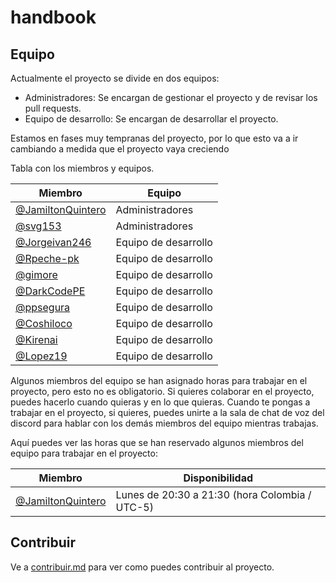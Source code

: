 # handbook

## Equipo

Actualmente el proyecto se divide en dos equipos:

- Administradores: Se encargan de gestionar el proyecto y de revisar los pull requests.
- Equipo de desarrollo: Se encargan de desarrollar el proyecto.

Estamos en fases muy tempranas del proyecto, por lo que esto va a ir cambiando a medida que el proyecto vaya creciendo

Tabla con los miembros y equipos.

| Miembro | Equipo |
| ------- | ------ |
| [@JamiltonQuintero] | Administradores |
| [@svg153] | Administradores |
| [@Jorgeivan246] | Equipo de desarrollo |
| [@Rpeche-pk] | Equipo de desarrollo |
| [@gimore] | Equipo de desarrollo |
| [@DarkCodePE] | Equipo de desarrollo |
| [@ppsegura] | Equipo de desarrollo |
| [@Coshiloco] | Equipo de desarrollo |
| [@Kirenai] | Equipo de desarrollo |
| [@Lopez19] | Equipo de desarrollo |

Algunos miembros del equipo se han asignado horas para trabajar en el proyecto, pero esto no es obligatorio. Si quieres colaborar en el proyecto, puedes hacerlo cuando quieras y en lo que quieras. Cuando te pongas a trabajar en el proyecto, si quieres, puedes unirte a la sala de chat de voz del discord para hablar con los demás miembros del equipo mientras trabajas.

Aquí puedes ver las horas que se han reservado algunos miembros del equipo para trabajar en el proyecto:

| Miembro | Disponibilidad |
| ------- | ----- |
| [@JamiltonQuintero] | Lunes de 20:30 a 21:30 (hora Colombia / UTC-5) |

<!-- Links -->
[@JamiltonQuintero]: <https://github.com/JamiltonQuintero>
[@svg153]: <https://github.com/svg153>
[@Jorgeivan246]: <https://github.com/Jorgeivan246>
[@Rpeche-pk]: <https://github.com/Rpeche-pk>
[@gimore]: <https://github.com/gimore>
[@DarkCodePE]: <https://github.com/DarkCodePE>
[@ppsegura]: <https://github.com/ppsegura>
[@Coshiloco]: <https://github.com/Coshiloco>
[@Kirenai]: <https://github.com/Kirenai>
[@Lopez19]: <https://github.com/Lopez19>

## Contribuir

Ve a [contribuir.md](contribuir.md) para ver como puedes contribuir al proyecto.
